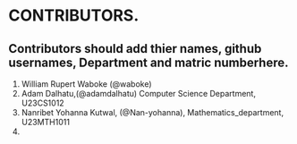 # CONTRIBUTORS.
## Contributors should add thier names, github usernames, Department and matric numberhere.
<ol>
<li>William Rupert Waboke (@waboke)
<li>Adam Dalhatu,(@adamdalhatu) Computer Science Department, U23CS1012</li>
<li>Nanribet Yohanna Kutwal, (@Nan-yohanna), Mathematics_department, U23MTH1011</li>
<li></li>
</ol>

